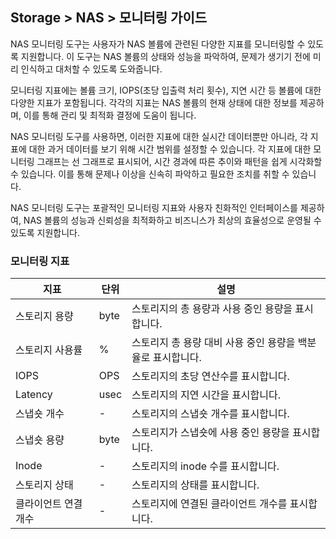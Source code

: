 ## Storage > NAS > 모니터링 가이드

NAS 모니터링 도구는 사용자가 NAS 볼륨에 관련된 다양한 지표를 모니터링할 수 있도록 지원합니다. 이 도구는 NAS 볼륨의 상태와 성능을 파악하여, 문제가 생기기 전에 미리 인식하고 대처할 수 있도록 도와줍니다.

모니터링 지표에는 볼륨 크기, IOPS(초당 입출력 처리 횟수), 지연 시간 등 볼륨에 대한 다양한 지표가 포함됩니다. 각각의 지표는 NAS 볼륨의 현재 상태에 대한 정보를 제공하며, 이를 통해 관리 및 최적화 결정에 도움이 됩니다.

NAS 모니터링 도구를 사용하면, 이러한 지표에 대한 실시간 데이터뿐만 아니라, 각 지표에 대한 과거 데이터를 보기 위해 시간 범위를 설정할 수 있습니다. 각 지표에 대한 모니터링 그래프는 선 그래프로 표시되어, 시간 경과에 따른 추이와 패턴을 쉽게 시각화할 수 있습니다. 이를 통해 문제나 이상을 신속히 파악하고 필요한 조치를 취할 수 있습니다.

NAS 모니터링 도구는 포괄적인 모니터링 지표와 사용자 친화적인 인터페이스를 제공하여, NAS 볼륨의 성능과 신뢰성을 최적화하고 비즈니스가 최상의 효율성으로 운영될 수 있도록 지원합니다.

### 모니터링 지표

| 지표 | 단위 | 설명 |
| --- | --- | --- |
| 스토리지 용량 | byte | 스토리지의 총 용량과 사용 중인 용량을 표시합니다. |
| 스토리지 사용률 | % | 스토리지 총 용량 대비 사용 중인 용량을 백분율로 표시합니다. |
| IOPS | OPS | 스토리지의 초당 연산수를 표시합니다. |
| Latency | usec | 스토리지의 지연 시간을 표시합니다. |
| 스냅숏 개수 | - | 스토리지의 스냅숏 개수를 표시합니다. |
| 스냅숏 용량 | byte | 스토리지가 스냅숏에 사용 중인 용량을 표시합니다. |
| Inode | - | 스토리지의 inode 수를 표시합니다. |
| 스토리지 상태 | - | 스토리지의 상태를 표시합니다. |
| 클라이언트 연결 개수 | - | 스토리지에 연결된 클라이언트 개수를 표시합니다. |
